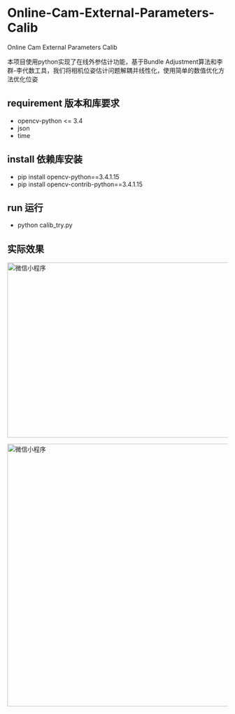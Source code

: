 # Online-Cam-External-Parameters-Calib
Online Cam External Parameters Calib

本项目使用python实现了在线外参估计功能，基于Bundle Adjustment算法和李群-李代数工具，我们将相机位姿估计问题解耦并线性化，使用简单的数值优化方法优化位姿
## requirement 版本和库要求
  - opencv-python <= 3.4
  - json
  - time
## install 依赖库安装
  - pip install opencv-python==3.4.1.15
  - pip install opencv-contrib-python==3.4.1.15

## run 运行
  - python calib_try.py
## 实际效果
<img src="https://user-images.githubusercontent.com/30570256/203496358-82be1448-cd69-4920-ba97-dbc6acb0b8de.png" width="600" height="400" alt="微信小程序"/><br/>

<img src="https://user-images.githubusercontent.com/30570256/203496293-291ad2b1-c073-4104-814c-2161e8c70fc7.png" width="600" height="600" alt="微信小程序"/><br/>


